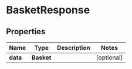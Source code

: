

# BasketResponse


## Properties

| Name | Type | Description | Notes |
|------------ | ------------- | ------------- | -------------|
|**data** | **Basket** |  |  [optional] |



